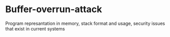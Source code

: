# Buffer-overrun-attack
Program represantation in memory, stack format and usage, security issues that exist in current systems
